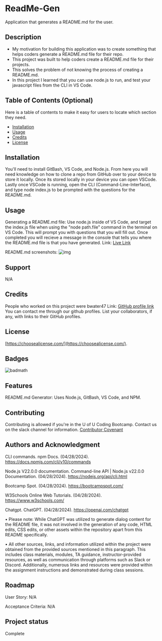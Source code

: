 # ReadMe-Gen
Application that generates a README.md for the user.

## Description

- My motivation for building this application was to create something that helps coders generate a README.md file for their repo.
- This project was built to help coders create a README.md file for their projects.
- This solves the problem of not knowing the process of creating a README.md.
- In this project I learned that you can use node.js to run, and test your javascript files from the CLI in VS Code.

## Table of Contents (Optional)

Here is a table of contents to make it easy for users to locate which section they need.

- [Installation](#installation)
- [Usage](#usage)
- [Credits](#credits)
- [License](#license)

## Installation

You'll need to install GitBash, VS Code, and Node.js. From here you will need knowledge on how to clone a repo from GitHub over to your device to store it locally. Once its stored locally in your device you can open VSCode. Lastly once VSCode is running, open the CLI (Command-Line-Interface), and type node index.js to be prompted with the questions for the README.md.

## Usage

Generating a README.md file: Use node.js inside of VS Code, and target the index.js file when using the "node path.file" command in the terminal on VS Code. This will prompt you with questions that you will fill out. Once completed you will recieve a message in the console that tells you where the README.md file is that you have generated.
Link: <a href="#" alt="live site link">Live Link</a>

README.md screenshots:
![img](./assets/images/#.png)

## Support

N/A

## Credits

People who worked on this project were bwater47 Link: <a href="https://github.com/bwater47" alt="GitHub Link">GitHub profile link</a> You can contact me through our github profiles.
List your collaborators, if any, with links to their GitHub profiles.

## License

[https://choosealicense.com/](https://choosealicense.com/).

## Badges

![badmath](https://img.shields.io/github/languages/top/lernantino/badmath)

## Features

README.md Generator: Uses Node.js, GitBash, VS Code, and NPM.

## Contributing
Contributing is allowed if you're in the U of U Coding Bootcamp. Contact us on the slack channel for information. [Contributor Covenant](https://www.contributor-covenant.org/)

## Authors and Acknowledgment
CLI commands. npm Docs. (04/28/2024). https://docs.npmjs.com/cli/v10/commands 

Node.js V22.0.0 documentation. Command-line API | Node.js v22.0.0 Documentation. (04/28/2024). https://nodejs.org/api/cli.html 

Bootcamp Spot. (04/28/2024). https://bootcampspot.com/

W3Schools Online Web Tutorials. (04/28/2024). https://www.w3schools.com/ 

Chatgpt. ChatGPT. (04/28/2024). https://openai.com/chatgpt

• Please note: While ChatGPT was utilized to generate dialog content for the README file, it was not involved in the generation of any code, HTML edits, CSS edits, or other assets within the repository apart from this README specifically.

• All other sources, links, and information utilized within the project were obtained from the provided sources mentioned in this paragraph. This includes class materials, modules, TA guidance, instructor-provided resources, as well as communication through platforms such as Slack or Discord. Additionally, numerous links and resources were provided within the assignment instructions and demonstrated during class sessions.

## Roadmap

User Story: N/A

Acceptance Criteria: N/A

## Project status
Complete